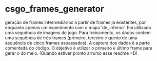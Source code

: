 # csgo_frames_generator

geração de frames intermediários a partir de frames já existentes, por enquanto apenas um experimento com o mapa 'de_inferno'. Foi utilizado uma sequência de imagens do jogo. Para treinamento, os dados contem uma sequência de três frames (primeiro, terceiro e quinto de uma sequência de cinco frames espassados). A captura dos dados é a parte comentada do código. O objetivo é utilizar o primeiro e último frame para gerar o do meio. (Quando estiver pronto arrumo esse readme =D)
